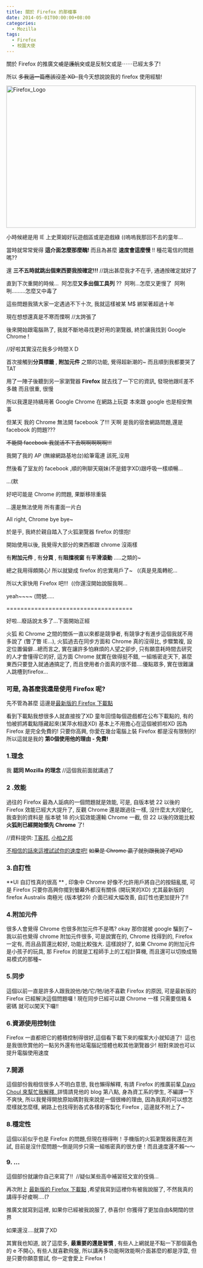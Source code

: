 ```yaml
---
title: 關於 Firefox 的那檔事
date: 2014-05-01T00:00:00+08:00
categories:
  - Mozilla
tags:
  - Firefox
  - 校園大使
---
```


關於 Firefox 的推廣文<del>或是護航文</del>或是反制文或是⋯⋯已經太多了!

所以 <del>多我這一篇應該沒差 XD  </del>我今天想說說我的 firefox 使用經驗!

<a title="Flickr 上 kevin_boy3110 的 Firefox_Logo" href="https://www.flickr.com/photos/71353772@N04/14074288762/"><img src="https://farm6.staticflickr.com/5273/14074288762_4b26900369.jpg" alt="Firefox_Logo" width="500" height="375" /></a>

小時候總是用 IE 上史萊姆好玩遊戲區或是遊戲綠 ((嗚嗚我那回不去的童年&#8230;

當時就常常覺得 **這介面怎麼那麼醜!** 而且為甚麼 **速度會這麼慢** !! 種花電信的問題嗎??

還 **三不五時就跳出個東西要我按確定!!!** //跳出甚麼我才不在乎, 通通按確定就好了

直到下次重開的時候&#8230;  阿怎麼**又多出個工具列** ??  阿咧&#8230;怎麼又更慢了  阿咧咧&#8230;&#8230;&#8230;怎麼又中毒了

這些問題我猜大家一定遇過不下十次, 我就這樣被某 M$ 綁架著超過十年

現在想想還真是不寒而慄啊 //太誇張了

後來開始跟電腦熟了, 我就不斷地尋找更好用的瀏覽器, 終於讓我找到 Google Chrome !

//好啦其實沒花我多少時間ＸＤ

首次接觸到**分頁標籤** , **附加元件** 之類的功能, 覺得超新潮的~ 而且順到我都要哭了 TAT

用了一陣子後聽到另一家瀏覽器 **Firefox** 就去找了一下它的資訊, 發現他跟IE差不多醜 而且很重, 很慢

所以我還是持續用著 Google Chrome 在網路上玩耍 本來跟 google 也是相安無事

但某天 我的 Chrome 無法開 facebook 了!!! 天啊 是我的宿舍網路問題,還是 facebook 的問題???

<del>不能開 facebook 我就活不下去啊啊啊啊啊!!!</del>

我開了我的 AP (無線網路基地台)給筆電連 該死,沒用

然後看了室友的 facebook ,順的咧聊天窺妹(不是錯字XD)跟呼吸一樣順暢&#8230;

...(默

好吧可能是 Chrome 的問題, 果斷移除重裝

...還是無法使用 所有畫面一片白

All right, Chrome bye bye~

於是乎, 我終於親自踏入了火狐瀏覽器 firefox 的懷抱!

開始使用以後, 我覺得大部分的東西都跟 chrome 沒兩樣

有**附加元件** , 有**分頁** , 有**阻擋視窗**  有**平滑滾動** &#8230;..之類的~

總之我用得頗開心! 所以就變成 firefox 的忠實用戶了~   ((真是見風轉舵&#8230;

所以大家快用 Firefox 吧!!!  ((你還沒開始說服我啊&#8230;

yeah~~~~ (問號&#8230;..

====================================

好啦&#8230;廢話說太多了&#8230;下面開始正經

火狐 和 Chrome 之間的關係一直以來都是競爭者, 有競爭才有進步這個我就不用多說了 (瞥了瞥 IE&#8230;), 火狐過去在同步方面和 Chrome 真的沒得比, 步驟繁複, 設定位置偏僻&#8230;總而言之, 實在讓許多怕麻煩的人望之卻步, 只有願意耗時間去研究的人才會懂得它的好, 這方面 Chrome 就實在做得挺不錯, 一組帳密走天下, 甚麼東西只要登入就通通搞定了, 而且使用者介面真的很不錯&#8230;.優點眾多, 實在很難讓人跳槽到firefox&#8230;

### **可是, 為甚麼我還是使用 Firefox 呢?**

先不管為甚麼 這邊是<a href="http://mozilla.com.tw/firefox/download/">最新版的 Firefox 下載點</a>

看到下載點我想很多人就直接按了XD 童年回憶每個遊戲都在公布下載點的, 有的怕被抓將載點隱藏起來(某萍水相逢XD) 基本上不用擔心在這個被抓啦XD 因為 Firefox 是完全免費的! 只要你高興, 你愛在幾台電腦上裝 Firefox 都是沒有限制的! 所以這就是我的 **第0個使用他的理由 - 免費!**

### **1.理念**

我 **認同 Mozilla 的理念**  //這個我前面就講過了

### **2 .效能**

過往的 Firefox 最為人詬病的一個問題就是效能, 可是, 自版本號 22 以後的 Firefox 效能已經大大提升了, 反觀 Chrome 還是跟過往一樣, 沒什麼太大的變化, 我查到的資料是 版本號 18 的火狐效能還輸 Chrome 一截, 但 22 以後的效能比較 **火狐則已經開始領先 Chrome**  了!

//資料提供: <a href="http://www.techbang.com/posts/13899-browser-wars-beat-chrome-firefox-22-27">T客邦</a>, <a href="http://chenbolin84.pixnet.net/blog/post/48457638-2013%E5%B9%B4%E7%80%8F%E8%A6%BD%E5%99%A8%E6%AF%94%E8%BC%83%E4%B9%8B%E6%95%88%E8%83%BD%E8%A9%95%E6%B8%AC">小柏之邦</a>

<a href="http://mozilla.com.tw/firefox/speed/">不相信的話來這裡試試你的速度吧!</a> <del>如果是 Chrome 贏了就別跟我說了吧XD</del>

### **3.自訂性**

**UI 自訂性真的很高 ** , 印象中 Chrome 好像不允許用戶將自己的按鈕亂擺, 可是 Firefox 只要你高興你擺到螢幕外都沒有關係 (開玩笑的XD) 尤其最新版的 firefox <span class="st">Australis</span> 南極光 (版本號29) 介面已經大幅改善, 自訂性也更加提升了!!

### **4.附加元件**

很多人會覺得 Chrome 也很多附加元件不是嗎? okay 那你就被 google 騙到了~ 我以前也覺得 chrome 附加元件很多, 可是說實在的, Chrome 找得到的, Firefox一定有, 而且品質還比較好, 功能比較強大. 這樣說好了, 如果 Chrome 的附加元件是小孩子的玩具, 那 Firefox 的就是工程師手上的工程計算機, 而且還可以切換成簡易模式的那種~

### **5.同步**

這個以前一直是許多人跟我說他/她/它/牠/祂不喜歡 Firefox 的原因, 可是最新版的 Firefox 已經解決這個問題囉 ! 現在同步已經可以跟 Chrome 一樣 只需要信箱 & 密碼 就可以闖天下囉!!

### **6.資源使用控制佳**

Firefox 一直都把它的體積控制得很好,這個看下載下來的檔案大小就知道了!  這也是我很欣賞他的一點另外還有他站電腦記憶體也較其他瀏覽器少! 相對來說也可以提升電腦使用速度

### **7.開源**

這個部份我相信很多人不明白意思, 我也懶得解釋, 有請 Firefox 的推廣前輩<a href="http://fbpboy.blogspot.tw/2013/12/9-things-firefox-better-than-chrome.html#more"> ‎<span class="fwb">Dayo Choul 來幫忙我解釋</span>, </a>詳情請見他的 blog 第八點, 身為資工系的學生, 不編譯一下不爽快, 所以我覺得開放原始碼對我來說是一個很棒的理由, 因為我真的可以想怎麼樣就怎麼樣, 網路上也找得到各式各樣的客製化 Firefox , 這邊就不附上了~

### **8.穩定性**

這個以前似乎也是 Firefox 的問題,但現在穩得咧！手機版的火狐瀏覽器我還在測試, 目前是沒什麼問題～倒是同步只需一組帳密真的很方便！而且速度還不賴～～

### **9. &#8230;**

這個部份就讓你自己來寫了!!  //疑似某些高中補習班文宣的伎倆&#8230;

再次附上 <a href="http://mozilla.com.tw/firefox/download/">最新版的 Firefox 下載點</a> ,希望我寫到這裡你有被我說服了, 不然我真的講得手好痠啊&#8230;.(?

推廣文就寫到這裡, 如果你已經被我說服了, 恭喜你! 你獲得了更加自由&開闊的世界

如果還沒&#8230;.就算了XD

其實我也知道, 說了這麼多, **最重要的還是習慣** , 有些人上網就是不點一下那個黃色的 e 不開心, 有些人就喜歡飛盤, 所以講再多功能啊效能啊介面甚麼的都是浮雲, 但是只要你願意嘗試, 你一定會愛上 Firefox !
